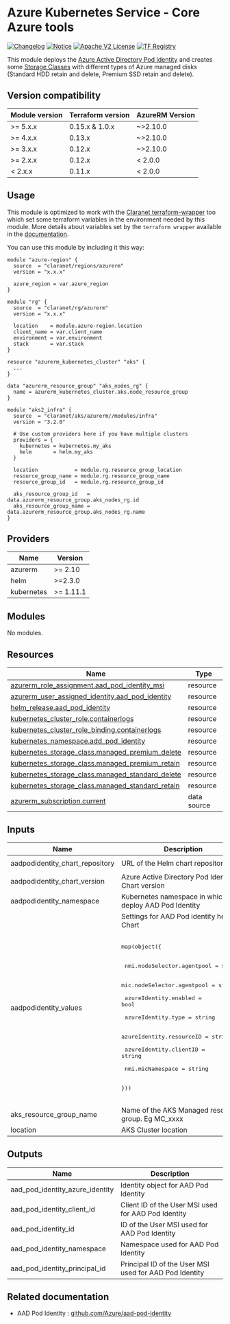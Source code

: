 # Azure Kubernetes Service - Core Azure tools
[![Changelog](https://img.shields.io/badge/changelog-release-green.svg)](CHANGELOG.md) [![Notice](https://img.shields.io/badge/notice-copyright-yellow.svg)](NOTICE) [![Apache V2 License](https://img.shields.io/badge/license-Apache%20V2-orange.svg)](LICENSE) [![TF Registry](https://img.shields.io/badge/terraform-registry-blue.svg)](https://registry.terraform.io/modules/claranet/aks/azurerm/latest/submodules/infra)

This module deploys the [Azure Active Directory Pod Identity](https://github.com/Azure/aad-pod-identity) and creates some 
[Storage Classes](https://kubernetes.io/docs/concepts/storage/storage-classes/) with different types of Azure managed disks (Standard HDD retain and delete, Premium SSD retain and delete).

## Version compatibility

| Module version | Terraform version | AzureRM Version |
| -------------- | ----------------- | --------------- |
| >= 5.x.x       | 0.15.x & 1.0.x    | ~>2.10.0        |
| >= 4.x.x       | 0.13.x            | ~>2.10.0        |
| >= 3.x.x       | 0.12.x            | ~>2.10.0        |
| >= 2.x.x       | 0.12.x            | < 2.0.0         |
| < 2.x.x        | 0.11.x            | < 2.0.0         |

## Usage

This module is optimized to work with the [Claranet terraform-wrapper](https://github.com/claranet/terraform-wrapper) too which set some terraform variables in the environment needed by this module.
More details about variables set by the `terraform wrapper` available in the [documentation](https://github.com/claranet/terraform-wrapper#environment).

You can use this module by including it this way:

```hcl
module "azure-region" {
  source  = "claranet/regions/azurerm"
  version = "x.x.x"

  azure_region = var.azure_region
}

module "rg" {
  source  = "claranet/rg/azurerm"
  version = "x.x.x"

  location    = module.azure-region.location
  client_name = var.client_name
  environment = var.environment
  stack       = var.stack
}

resource "azurerm_kubernetes_cluster" "aks" {
  ...
}

data "azurerm_resource_group" "aks_nodes_rg" {
  name = azurerm_kubernetes_cluster.aks.node_resource_group
}

module "aks2_infra" {
  source  = "claranet/aks/azurerm//modules/infra"
  version = "3.2.0"
  
  # Use custom providers here if you have multiple clusters
  providers = {
    kubernetes = kubernetes.my_aks
    helm       = helm.my_aks
  }

  location            = module.rg.resource_group_location
  resource_group_name = module.rg.resource_group_name
  resource_group_id   = module.rg.resource_group_id

  aks_resource_group_id   = data.azurerm_resource_group.aks_nodes_rg.id
  aks_resource_group_name = data.azurerm_resource_group.aks_nodes_rg.name
}
```

<!-- BEGIN_TF_DOCS -->
## Providers

| Name | Version |
|------|---------|
| azurerm | >= 2.10 |
| helm | >=2.3.0 |
| kubernetes | >= 1.11.1 |

## Modules

No modules.

## Resources

| Name | Type |
|------|------|
| [azurerm_role_assignment.aad_pod_identity_msi](https://registry.terraform.io/providers/hashicorp/azurerm/latest/docs/resources/role_assignment) | resource |
| [azurerm_user_assigned_identity.aad_pod_identity](https://registry.terraform.io/providers/hashicorp/azurerm/latest/docs/resources/user_assigned_identity) | resource |
| [helm_release.aad_pod_identity](https://registry.terraform.io/providers/hashicorp/helm/latest/docs/resources/release) | resource |
| [kubernetes_cluster_role.containerlogs](https://registry.terraform.io/providers/hashicorp/kubernetes/latest/docs/resources/cluster_role) | resource |
| [kubernetes_cluster_role_binding.containerlogs](https://registry.terraform.io/providers/hashicorp/kubernetes/latest/docs/resources/cluster_role_binding) | resource |
| [kubernetes_namespace.add_pod_identity](https://registry.terraform.io/providers/hashicorp/kubernetes/latest/docs/resources/namespace) | resource |
| [kubernetes_storage_class.managed_premium_delete](https://registry.terraform.io/providers/hashicorp/kubernetes/latest/docs/resources/storage_class) | resource |
| [kubernetes_storage_class.managed_premium_retain](https://registry.terraform.io/providers/hashicorp/kubernetes/latest/docs/resources/storage_class) | resource |
| [kubernetes_storage_class.managed_standard_delete](https://registry.terraform.io/providers/hashicorp/kubernetes/latest/docs/resources/storage_class) | resource |
| [kubernetes_storage_class.managed_standard_retain](https://registry.terraform.io/providers/hashicorp/kubernetes/latest/docs/resources/storage_class) | resource |
| [azurerm_subscription.current](https://registry.terraform.io/providers/hashicorp/azurerm/latest/docs/data-sources/subscription) | data source |

## Inputs

| Name | Description | Type | Default | Required |
|------|-------------|------|---------|:--------:|
| aadpodidentity\_chart\_repository | URL of the Helm chart repository | `string` | `"https://raw.githubusercontent.com/Azure/aad-pod-identity/master/charts"` | no |
| aadpodidentity\_chart\_version | Azure Active Directory Pod Identity Chart version | `string` | `"2.0.0"` | no |
| aadpodidentity\_namespace | Kubernetes namespace in which to deploy AAD Pod Identity | `string` | `"system-aadpodid"` | no |
| aadpodidentity\_values | Settings for AAD Pod identity helm Chart <br /><br><pre>map(object({ <br /><br>  nmi.nodeSelector.agentpool  = string <br /><br>  mic.nodeSelector.agentpool  = string <br /><br>  azureIdentity.enabled       = bool <br /><br>  azureIdentity.type          = string <br /><br>  azureIdentity.resourceID    = string <br /><br>  azureIdentity.clientID      = string <br /><br>  nmi.micNamespace            = string <br /><br>}))<br /><br></pre> | `map(string)` | `{}` | no |
| aks\_resource\_group\_name | Name of the AKS Managed resource group. Eg MC\_xxxx | `string` | n/a | yes |
| location | AKS Cluster location | `string` | n/a | yes |

## Outputs

| Name | Description |
|------|-------------|
| aad\_pod\_identity\_azure\_identity | Identity object for AAD Pod Identity |
| aad\_pod\_identity\_client\_id | Client ID of the User MSI used for AAD Pod Identity |
| aad\_pod\_identity\_id | ID of the User MSI used for AAD Pod Identity |
| aad\_pod\_identity\_namespace | Namespace used for AAD Pod Identity |
| aad\_pod\_identity\_principal\_id | Principal ID of the User MSI used for AAD Pod Identity |
<!-- END_TF_DOCS -->
## Related documentation

- AAD Pod Identity : [github.com/Azure/aad-pod-identity](https://github.com/Azure/aad-pod-identity)
